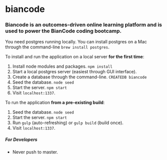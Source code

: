 # biancode

### Biancode is an outcomes-driven online learning platform and is used to power the BianCode coding bootcamp.

You need postgres running locally. You can install postgres on a Mac through the command-line ```brew install postgres```.

To install and run the application on a local server **for the first time**:

1. Install node modules and packages. ```npm install```
2. Start a local postgres server (easiest through GUI interface). 
3. Create a database through the command-line. ```CREATEDB biancode```
4. Seed the database. ```node seed```
5. Start the server. ```npm start```
6. Visit ```localhost:1337```.

To run the application **from a pre-existing build**:

1. Seed the database. ```node seed```
2. Start the server. ```npm start```
3. Run ```gulp``` (auto-refreshing) or ```gulp build``` (build once).
4. Visit ```localhost:1337```.

##### For Developers
- Never push to master.
